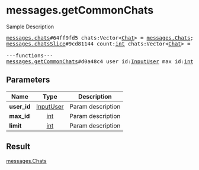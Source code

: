 # messages.getCommonChats

Sample Description

<pre>
<a href="../constructor/messages.chats">messages.chats</a>#64ff9fd5 chats:Vector&lt;<a href="../type/Chat.md">Chat</a>&gt; = <a href="../type/messages.Chats.md">messages.Chats</a>;
<a href="../constructor/messages.chatsSlice">messages.chatsSlice</a>#9cd81144 count:<a href="../type/int.md">int</a> chats:Vector&lt;<a href="../type/Chat.md">Chat</a>&gt; = <a href="../type/messages.Chats.md">messages.Chats</a>;

---functions---
<a href="../method/messages.getCommonChats.md">messages.getCommonChats</a>#d0a48c4 user_id:<a href="../type/InputUser.md">InputUser</a> max_id:<a href="../type/int.md">int</a> limit:<a href="../type/int.md">int</a> = <a href="../type/messages.Chats.md">messages.Chats</a>;</pre>
## Parameters

| Name | Type | Description |
|------|:----:|-------------|
| **user_id** | <a href="../type/InputUser.md">InputUser</a> | Param description |
| **max_id** | <a href="../type/int.md">int</a> | Param description |
| **limit** | <a href="../type/int.md">int</a> | Param description |

## Result

<a href="../type/messages.Chats.md">messages.Chats</a>

